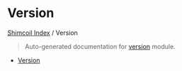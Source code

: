# Version

[Shimcoil Index](./README.md#shimcoil-index) / Version

> Auto-generated documentation for [version](../../../version.py) module.
- [Version](#version)
